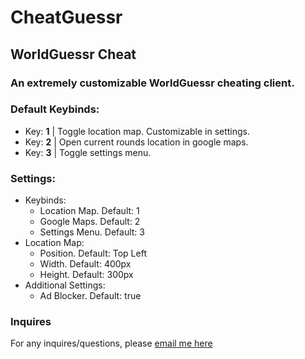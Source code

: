 # CheatGuessr
## WorldGuessr Cheat

### An extremely customizable WorldGuessr cheating client.
### Default Keybinds:
- Key: **1** | Toggle location map. Customizable in settings.
- Key: **2** | Open current rounds location in google maps.
- Key: **3** | Toggle settings menu.
### Settings:
- Keybinds:
  - Location Map. Default: 1
  - Google Maps. Default: 2
  - Settings Menu. Default: 3
- Location Map:
  - Position. Default: Top Left
  - Width. Default: 400px
  - Height. Default: 300px
- Additional Settings:
  - Ad Blocker. Default: true
### Inquires
For any inquires/questions, please [email me here](mailto:cheatguessr@gmail.com?subject=CheatGuessr%20%7C%20WorldGuessr%20Inquire)
